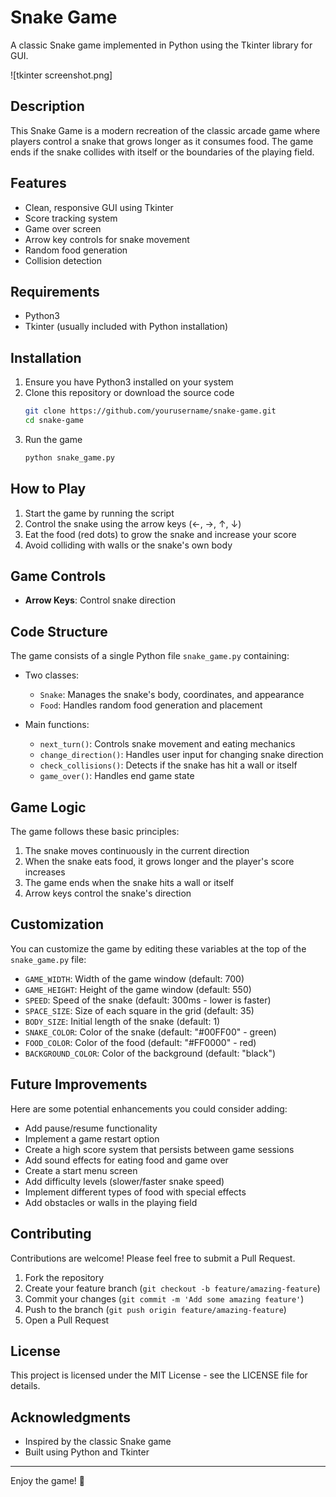 # Snake Game

A classic Snake game implemented in Python using the Tkinter library for GUI.

![tkinter screenshot.png]

## Description

This Snake Game is a modern recreation of the classic arcade game where players control a snake that grows longer as it consumes food. The game ends if the snake collides with itself or the boundaries of the playing field.

## Features

- Clean, responsive GUI using Tkinter
- Score tracking system
- Game over screen
- Arrow key controls for snake movement
- Random food generation
- Collision detection

## Requirements

- Python3
- Tkinter (usually included with Python installation)

## Installation

1. Ensure you have Python3 installed on your system
2. Clone this repository or download the source code
   ```bash
   git clone https://github.com/yourusername/snake-game.git
   cd snake-game
   ```
3. Run the game
   ```bash
   python snake_game.py
   ```

## How to Play

1. Start the game by running the script
2. Control the snake using the arrow keys (←, →, ↑, ↓)
3. Eat the food (red dots) to grow the snake and increase your score
4. Avoid colliding with walls or the snake's own body

## Game Controls

- **Arrow Keys**: Control snake direction

## Code Structure

The game consists of a single Python file `snake_game.py` containing:

- Two classes:
  - `Snake`: Manages the snake's body, coordinates, and appearance
  - `Food`: Handles random food generation and placement

- Main functions:
  - `next_turn()`: Controls snake movement and eating mechanics
  - `change_direction()`: Handles user input for changing snake direction
  - `check_collisions()`: Detects if the snake has hit a wall or itself
  - `game_over()`: Handles end game state

## Game Logic

The game follows these basic principles:
1. The snake moves continuously in the current direction
2. When the snake eats food, it grows longer and the player's score increases
3. The game ends when the snake hits a wall or itself
4. Arrow keys control the snake's direction

## Customization

You can customize the game by editing these variables at the top of the `snake_game.py` file:

- `GAME_WIDTH`: Width of the game window (default: 700)
- `GAME_HEIGHT`: Height of the game window (default: 550)
- `SPEED`: Speed of the snake (default: 300ms - lower is faster)
- `SPACE_SIZE`: Size of each square in the grid (default: 35)
- `BODY_SIZE`: Initial length of the snake (default: 1)
- `SNAKE_COLOR`: Color of the snake (default: "#00FF00" - green)
- `FOOD_COLOR`: Color of the food (default: "#FF0000" - red)
- `BACKGROUND_COLOR`: Color of the background (default: "black")

## Future Improvements

Here are some potential enhancements you could consider adding:

- Add pause/resume functionality
- Implement a game restart option
- Create a high score system that persists between game sessions
- Add sound effects for eating food and game over
- Create a start menu screen
- Add difficulty levels (slower/faster snake speed)
- Implement different types of food with special effects
- Add obstacles or walls in the playing field

## Contributing

Contributions are welcome! Please feel free to submit a Pull Request.

1. Fork the repository
2. Create your feature branch (`git checkout -b feature/amazing-feature`)
3. Commit your changes (`git commit -m 'Add some amazing feature'`)
4. Push to the branch (`git push origin feature/amazing-feature`)
5. Open a Pull Request

## License

This project is licensed under the MIT License - see the LICENSE file for details.

## Acknowledgments

- Inspired by the classic Snake game
- Built using Python and Tkinter

---

Enjoy the game! 🐍
